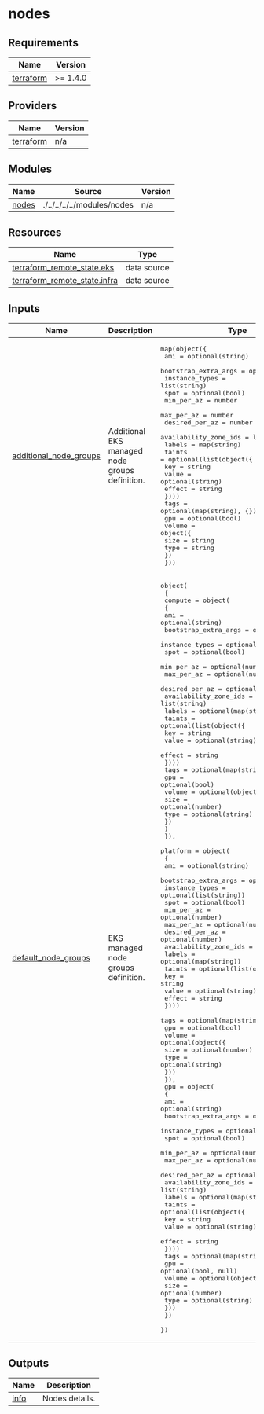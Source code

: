 # nodes

<!-- BEGINNING OF PRE-COMMIT-TERRAFORM DOCS HOOK -->
## Requirements

| Name | Version |
|------|---------|
| <a name="requirement_terraform"></a> [terraform](#requirement\_terraform) | >= 1.4.0 |

## Providers

| Name | Version |
|------|---------|
| <a name="provider_terraform"></a> [terraform](#provider\_terraform) | n/a |

## Modules

| Name | Source | Version |
|------|--------|---------|
| <a name="module_nodes"></a> [nodes](#module\_nodes) | ./../../../../modules/nodes | n/a |

## Resources

| Name | Type |
|------|------|
| [terraform_remote_state.eks](https://registry.terraform.io/providers/hashicorp/terraform/latest/docs/data-sources/remote_state) | data source |
| [terraform_remote_state.infra](https://registry.terraform.io/providers/hashicorp/terraform/latest/docs/data-sources/remote_state) | data source |

## Inputs

| Name | Description | Type | Default | Required |
|------|-------------|------|---------|:--------:|
| <a name="input_additional_node_groups"></a> [additional\_node\_groups](#input\_additional\_node\_groups) | Additional EKS managed node groups definition. | <pre>map(object({<br>    ami                   = optional(string)<br>    bootstrap_extra_args  = optional(string)<br>    instance_types        = list(string)<br>    spot                  = optional(bool)<br>    min_per_az            = number<br>    max_per_az            = number<br>    desired_per_az        = number<br>    availability_zone_ids = list(string)<br>    labels                = map(string)<br>    taints = optional(list(object({<br>      key    = string<br>      value  = optional(string)<br>      effect = string<br>    })))<br>    tags = optional(map(string), {})<br>    gpu  = optional(bool)<br>    volume = object({<br>      size = string<br>      type = string<br>    })<br>  }))</pre> | `null` | no |
| <a name="input_default_node_groups"></a> [default\_node\_groups](#input\_default\_node\_groups) | EKS managed node groups definition. | <pre>object(<br>    {<br>      compute = object(<br>        {<br>          ami                   = optional(string)<br>          bootstrap_extra_args  = optional(string)<br>          instance_types        = optional(list(string))<br>          spot                  = optional(bool)<br>          min_per_az            = optional(number)<br>          max_per_az            = optional(number)<br>          desired_per_az        = optional(number)<br>          availability_zone_ids = list(string)<br>          labels                = optional(map(string))<br>          taints = optional(list(object({<br>            key    = string<br>            value  = optional(string)<br>            effect = string<br>          })))<br>          tags = optional(map(string))<br>          gpu  = optional(bool)<br>          volume = optional(object({<br>            size = optional(number)<br>            type = optional(string)<br>            })<br>          )<br>      }),<br>      platform = object(<br>        {<br>          ami                   = optional(string)<br>          bootstrap_extra_args  = optional(string)<br>          instance_types        = optional(list(string))<br>          spot                  = optional(bool)<br>          min_per_az            = optional(number)<br>          max_per_az            = optional(number)<br>          desired_per_az        = optional(number)<br>          availability_zone_ids = list(string)<br>          labels                = optional(map(string))<br>          taints = optional(list(object({<br>            key    = string<br>            value  = optional(string)<br>            effect = string<br>          })))<br>          tags = optional(map(string))<br>          gpu  = optional(bool)<br>          volume = optional(object({<br>            size = optional(number)<br>            type = optional(string)<br>          }))<br>      }),<br>      gpu = object(<br>        {<br>          ami                   = optional(string)<br>          bootstrap_extra_args  = optional(string)<br>          instance_types        = optional(list(string))<br>          spot                  = optional(bool)<br>          min_per_az            = optional(number)<br>          max_per_az            = optional(number)<br>          desired_per_az        = optional(number)<br>          availability_zone_ids = list(string)<br>          labels                = optional(map(string))<br>          taints = optional(list(object({<br>            key    = string<br>            value  = optional(string)<br>            effect = string<br>          })))<br>          tags = optional(map(string), {})<br>          gpu  = optional(bool, null)<br>          volume = optional(object({<br>            size = optional(number)<br>            type = optional(string)<br>          }))<br>      })<br>  })</pre> | `null` | no |

## Outputs

| Name | Description |
|------|-------------|
| <a name="output_info"></a> [info](#output\_info) | Nodes details. |
<!-- END OF PRE-COMMIT-TERRAFORM DOCS HOOK -->
